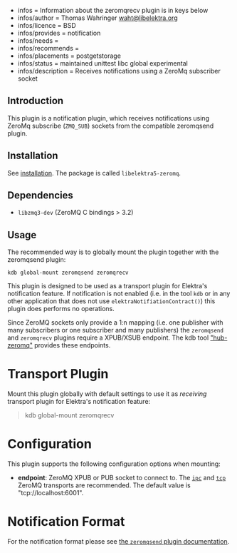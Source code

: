 - infos = Information about the zeromqrecv plugin is in keys below
- infos/author = Thomas Wahringer <waht@libelektra.org>
- infos/licence = BSD
- infos/provides = notification
- infos/needs =
- infos/recommends =
- infos/placements = postgetstorage
- infos/status = maintained unittest libc global experimental
- infos/description = Receives notifications using a ZeroMq subscriber socket

## Introduction

This plugin is a notification plugin, which receives notifications using ZeroMq
subscribe (`ZMQ_SUB`) sockets from the compatible zeromqsend plugin.

## Installation

See [installation](/doc/INSTALL.md).
The package is called `libelektra5-zeromq`.

## Dependencies

- `libzmq3-dev` (ZeroMQ C bindings > 3.2)

## Usage

<!-- FIXME [new_backend]: outdated -->

The recommended way is to globally mount the plugin together with the zeromqsend plugin:

    kdb global-mount zeromqsend zeromqrecv

This plugin is designed to be used as a transport plugin for Elektra's
notification feature.
If notification is not enabled (i.e. in the tool `kdb` or in any other
application that does not use `elektraNotifiationContract()`) this plugin does
performs no operations.

Since ZeroMQ sockets only provide a 1:n mapping (i.e. one publisher with many
subscribers or one subscriber and many publishers) the `zeromqsend` and
`zeromqrecv` plugins require a XPUB/XSUB endpoint.
The kdb tool ["hub-zeromq"](https://www.libelektra.org/tools/hub-zeromq)
provides these endpoints.

# Transport Plugin

<!-- FIXME [new_backend]: outdated -->

Mount this plugin globally with default settings to use it as _receiving_
transport plugin for Elektra's notification feature:

> kdb global-mount zeromqrecv

# Configuration

This plugin supports the following configuration options when mounting:

- **endpoint**: ZeroMQ XPUB or PUB socket to connect to. The
  [`ipc`](http://api.zeromq.org/4-2:zmq-ipc) and
  [`tcp`](http://api.zeromq.org/4-2:zmq-tcp) ZeroMQ transports are recommended.
  The default value is "tcp://localhost:6001".

# Notification Format

For the notification format please see
[the `zeromqsend` plugin documentation](https://www.libelektra.org/plugins/zeromqsend#notification-format).
